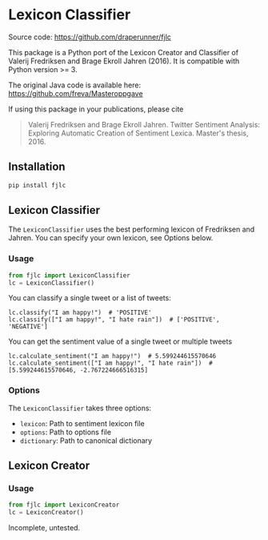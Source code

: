# Lexicon Classifier

Source code: https://github.com/draperunner/fjlc

This package is a Python port of the Lexicon Creator and Classifier of Valerij Fredriksen and Brage Ekroll Jahren (2016).
It is compatible with Python version >= 3.

The original Java code is available here: https://github.com/freva/Masteroppgave

If using this package in your publications, please cite
> Valerij Fredriksen and Brage Ekroll Jahren. Twitter Sentiment Analysis: Exploring Automatic Creation of Sentiment Lexica. Master's thesis, 2016.

## Installation
```bash
pip install fjlc
```

## Lexicon Classifier
The `LexiconClassifier` uses the best performing lexicon of Fredriksen and Jahren. You can specify your own lexicon, see Options below.

### Usage
```python
from fjlc import LexiconClassifier
lc = LexiconClassifier()
```

You can classify a single tweet or a list of tweets:
```
lc.classify("I am happy!")  # 'POSITIVE'
lc.classify(["I am happy!", "I hate rain"])  # ['POSITIVE', 'NEGATIVE']
```

You can get the sentiment value of a single tweet or multiple tweets
```
lc.calculate_sentiment("I am happy!")  # 5.599244615570646
lc.calculate_sentiment(["I am happy!", "I hate rain"])  # [5.599244615570646, -2.767224666516315]
```

### Options
The `LexiconClassifier` takes three options:
* `lexicon`: Path to sentiment lexicon file
* `options`: Path to options file
* `dictionary`: Path to canonical dictionary

## Lexicon Creator
### Usage
```python
from fjlc import LexiconCreator
lc = LexiconCreator()
```
Incomplete, untested.

